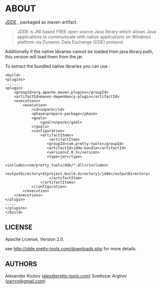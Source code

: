 # ABOUT

[JDDE](http://jdde.pretty-tools.com/) , packaged as maven artifact.

> JDDE is JNI based FREE open source Java library which allows Java applications to communicate with native applications on Windows platform via Dynamic Data Exchange (DDE) protocol.

Additionally if the native libraries cannot be loaded from java.library.path, this version will load them from the jar.

To extract the bundled native libraries  you can use :

    <build>
    <plugins>
    ......
    <plugin>
        <groupId>org.apache.maven.plugins</groupId>
        <artifactId>maven-dependency-plugin</artifactId>
        <executions>
            <execution>
                <id>unpack</id>
                <phase>prepare-package</phase>
                <goals>
                    <goal>unpack</goal>
                </goals>
                <configuration>
                    <artifactItems>
                        <artifactItem>
                       <groupId>com.pretty-tools</groupId>
                       <artifactId>jdde-bundle</artifactId>
                       <version>2.0.3</version>
                       <type>jar</type>
                            <includes>com/pretty_tools/dde/*.dll</includes>
                            <outputDirectory>${project.build.directory}/jdde</outputDirectory>
                        </artifactItem>
                    </artifactItems>
                </configuration>
            </execution>
        </executions>
    </plugin>
    .....         
    </plugins>
    </build>

## LICENSE

Apache License, Version 2.0.

see http://jdde.pretty-tools.com/downloads.php for more details.

## AUTHORS

Alexander Kozlov (alex@pretty-tools.com)
Svetlozar Argirov (zarrro@gmail.com)

